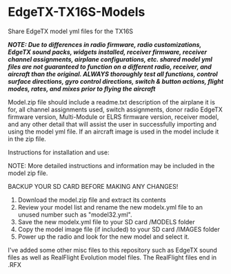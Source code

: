 # EdgeTX-TX16S-Models
Share EdgeTX model yml files for the TX16S

***NOTE: Due to differences in radio firmware, radio customizations, EdgeTX sound packs, widgets installed, receiver firmware, receiver channel assignments, airplane configurations, etc. shared model yml files are not guaranteed to function on a different radio, receiver, and aircraft than the original.  ALWAYS thoroughly test all functions, control surface directions, gyro control directions, switch & button actions, flight modes, rates, and mixes prior to flying the aircraft***

Model.zip file should include a readme.txt description of the airplane it is for, all channel assignments used, switch assignments, donor radio EdgeTX firmware version, Multi-Module or ELRS firmware version, receiver model, and any other detail that will assist the user in successfully importing and using the model yml file.  If an aircraft image is used in the model include it in the zip file.


Instructions for installation and use:

NOTE: More detailed instructions and information may be included in the model zip file.

BACKUP YOUR SD CARD BEFORE MAKING ANY CHANGES!
1. Download the model.zip file and extract its contents
2. Review your model list and rename the new modelx.yml file to an unused number such as "model32.yml".
3. Save the new modelx.yml file to your SD card /MODELS folder
4. Copy the model image file (if included) to your SD card /IMAGES folder
5. Power up the radio and look for the new model and select it.


I've added some other misc files to this repository such as EdgeTX sound files as well as RealFlight Evolution model files. The RealFlight files end in .RFX

